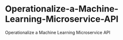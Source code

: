 # Operationalize-a-Machine-Learning-Microservice-API
Operationalize a Machine Learning Microservice API
